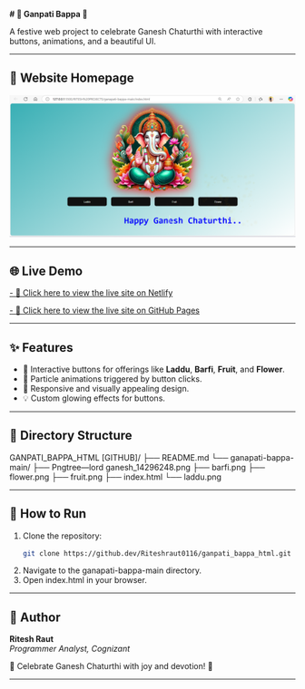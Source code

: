 **# 🎉 Ganpati Bappa 🙏**

A festive web project to celebrate Ganesh Chaturthi with interactive buttons, animations, and a beautiful UI.

---

## 📸 Website Homepage

![Website Homepage](/screenshot.png)

---

## 🌐 Live Demo

[- 🔗 Click here to view the live site on Netlify](#)

[- 🔗 Click here to view the live site on GitHub Pages](#)


---

## ✨ Features

- 🎨 Interactive buttons for offerings like **Laddu**, **Barfi**, **Fruit**, and **Flower**.
- 🌟 Particle animations triggered by button clicks.
- 📱 Responsive and visually appealing design.
- 💡 Custom glowing effects for buttons.

---

## 📂 Directory Structure

GANPATI_BAPPA_HTML [GITHUB]/
├── README.md
└── ganapati-bappa-main/
    ├── Pngtree—lord ganesh_14296248.png
    ├── barfi.png
    ├── flower.png
    ├── fruit.png
    ├── index.html
    └── laddu.png

---

## 🚀 How to Run

1. Clone the repository:
   ```bash
   git clone https://github.dev/Riteshraut0116/ganpati_bappa_html.git
2. Navigate to the ganapati-bappa-main directory.
3. Open index.html in your browser.

---

## 👤 Author

**Ritesh Raut**  
*Programmer Analyst, Cognizant*

🎊 Celebrate Ganesh Chaturthi with joy and devotion! 🐘

---